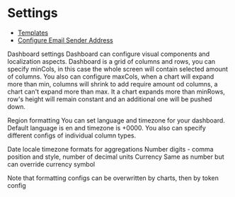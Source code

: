 # Settings

* [Templates](/settings/templates/)
* [Configure Email Sender Address](/settings/email-sender/)

Dashboard settings
Dashboard can configure visual components and localization aspects. Dashboard is a grid of columns and rows, you can specify minCols, in this case the whole screen will contain selected amount of columns. You also can configure maxCols, when a chart will expand more than min, columns will shrink to add require amount od columns, a chart can't expand more than max. It a chart expands more than minRows, row's height will remain constant and an additional one will be pushed down.

Region formatting
You can set language and timezone for your dashboard. Default language is en and timezone is +0000. You also can specify different configs of individual column types.

Date
locale
timezone
formats for aggregations
Number
digits - comma position and style, number of decimal units
Currency
Same as number but can override currency symbol

Note that formatting configs can be overwritten by charts, then by token config